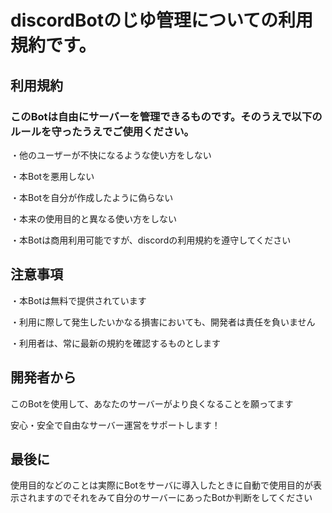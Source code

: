<!DOCTYPE html>
<html>
 <head>
  <title>discordBotーじゆ管理（利用規約）</title>
 </head>
 <body>
  <h1>discordBotのじゆ管理についての利用規約です。</h1>
  <h2>利用規約</h2>
  <h3>このBotは自由にサーバーを管理できるものです。そのうえで以下のルールを守ったうえでご使用ください。</h3>
  <p>・他のユーザーが不快になるような使い方をしない</p>
  <p>・本Botを悪用しない<p>
  <p>・本Botを自分が作成したように偽らない</p>
  <p>・本来の使用目的と異なる使い方をしない</p>
  <p>・本Botは商用利用可能ですが、discordの利用規約を遵守してください</p>
  <h2>注意事項</h2>
  <p>・本Botは無料で提供されています</p>
  <p>・利用に際して発生したいかなる損害においても、開発者は責任を負いません</p>
  <p>・利用者は、常に最新の規約を確認するものとします</p>
  <h2>開発者から</h2>
  <p>このBotを使用して、あなたのサーバーがより良くなることを願ってます<p>
  <p>安心・安全で自由なサーバー運営をサポートします！</p>
  <h2>最後に</h2>
  <p>使用目的などのことは実際にBotをサーバに導入したときに自動で使用目的が表示されますのでそれをみて自分のサーバーにあったBotか判断をしてください</P>
